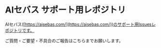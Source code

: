 # AIセバス サポート用レポジトリ

AIセバス([https://aisebas.com/](https://aisebas.com/))のサポート用Issuesレポジトリです。

ご質問・ご要望・不具合のご報告はこちらまでお願いします。
